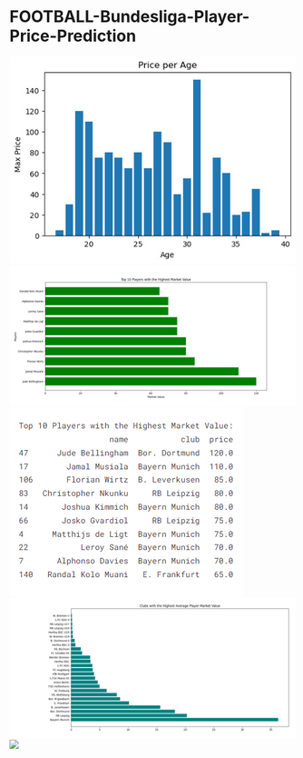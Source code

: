 # FOOTBALL-Bundesliga-Player-Price-Prediction

</head>
<body>
  <img src="z4762763903044_ac78e7ecbbc2cd6a7a4a0dec973e1d38.jpg">
  <img src="chart 1.png">
<img src="topplayer.png">
  <img src="chart 2.png">
<img src="chart 3.png">
</body>
</html>
